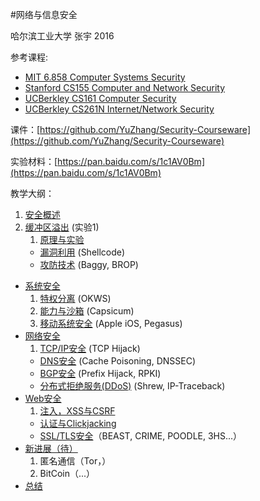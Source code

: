 #网络与信息安全

哈尔滨工业大学 张宇 2016

参考课程: 

- [MIT 6.858 Computer Systems Security](http://ocw.mit.edu/courses/electrical-engineering-and-computer-science/6-858-computer-systems-security-fall-2014/index.htm) 
- [Stanford CS155 Computer and Network Security](https://crypto.stanford.edu/cs155/)
- [UCBerkley CS161 Computer Security](http://inst.eecs.berkeley.edu/~cs161/fa16/)
- [UCBerkley CS261N Internet/Network Security](http://www.icir.org/vern/cs261n/)

课件：[https://github.com/YuZhang/Security-Courseware](https://github.com/YuZhang/Security-Courseware)

实验材料：[https://pan.baidu.com/s/1c1AV0Bm](https://pan.baidu.com/s/1c1AV0Bm)

教学大纲：

1. [安全概述](introduction.md)
1. [缓冲区溢出](buffer-overflow) (实验1) 
	1. [原理与实验](buffer-overflow/buffer-overflow-1.md)
	- [漏洞利用](buffer-overflow/buffer-overflow-2.md) (Shellcode)
	- [攻防技术](buffer-overflow/buffer-overflow-3.md) (Baggy, BROP)
- [系统安全](system-security)
	1. [特权分离](system-security/privilege-separation.md) (OKWS) 
	2. [能力与沙箱](system-security/capabilities-sandbox.md) (Capsicum)
	3. [移动系统安全](system-security/ios-security.md) (Apple iOS, Pegasus)
- [网络安全](network-security)
 	1. [TCP/IP安全](network-security/tcp-ip-sec.md) (TCP Hijack)
	- [DNS安全](network-security/dns-sec.pptx) (Cache Poisoning, DNSSEC)
	- [BGP安全](network-security/bgp-sec.pptx) (Prefix Hijack, RPKI)
	- [分布式拒绝服务(DDoS)](network-security/ddos.md) (Shrew, IP-Traceback)
- [Web安全](web-security) 
	1. [注入，XSS与CSRF](web-security/web-sec-1.md)
	-  [认证与Clickjacking](web-security/web-sec-2.md)
	-  [SSL/TLS安全](web-security/tls.md)（BEAST, CRIME, POODLE, 3HS...）
- [新进展（待）]()
	1. 匿名通信（Tor，）
	2. BitCoin（...）
- [总结](summary.md)